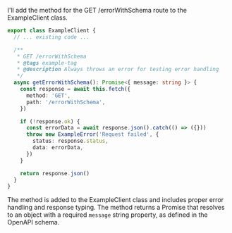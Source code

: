 I'll add the method for the GET /errorWithSchema route to the ExampleClient class.

```typescript:example-client.ts
export class ExampleClient {
  // ... existing code ...

  /**
   * GET /errorWithSchema
   * @tags example-tag
   * @description Always throws an error for testing error handling
   */
  async getErrorWithSchema(): Promise<{ message: string }> {
    const response = await this.fetch({
      method: 'GET',
      path: '/errorWithSchema',
    })

    if (!response.ok) {
      const errorData = await response.json().catch(() => ({}))
      throw new ExampleError('Request failed', {
        status: response.status,
        data: errorData,
      })
    }

    return response.json()
  }
}
```

The method is added to the ExampleClient class and includes proper error handling and response typing. The method returns a Promise that resolves to an object with a required `message` string property, as defined in the OpenAPI schema.